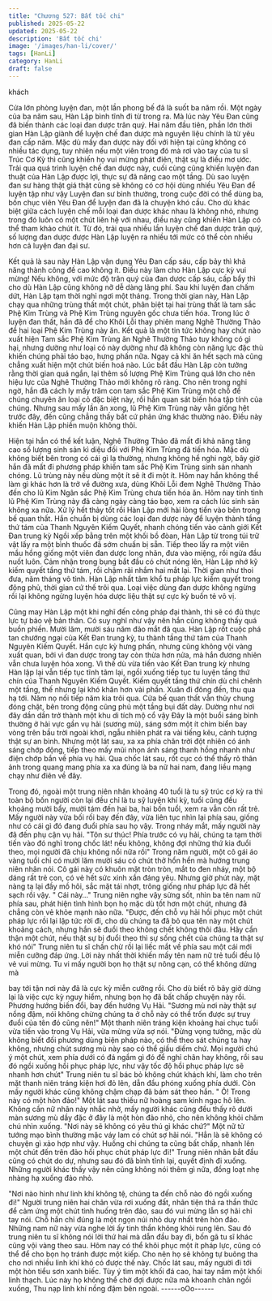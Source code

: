 ```yaml
---
title: "Chương 527: Bất tốc chi"
published: 2025-05-22
updated: 2025-05-22
description: 'Bất tốc chi'
image: '/images/han-li/cover/'
tags: [HanLi]
category: HanLi
draft: false
---
```


khách

Cửa lớn phòng luyện đan, một lần phong bế đã là suốt ba năm
rồi.
Một ngày của ba năm sau, Hàn Lập bình tĩnh đi từ trong ra. Mà
lúc này Yêu Đan cũng đã biến thành các loại đan dược trân quý.
Hai năm đầu tiên, phần lớn thời gian Hàn Lập giành để luyện chế
đan dược mà nguyên liệu chính là từ yêu đan cấp năm.
Mặc dù mấy đan dược này đối với hiện tại cũng không có nhiều
tác dụng, tuy nhiên nếu một viên trong đó mà rơi vào tay của tu sĩ
Trúc Cơ Kỳ thì cũng khiến họ vui mừng phát điên, thật sự là điều
mơ ước.
Trải qua quá trình luyện chế đan dược này, cuối cùng cũng khiến
luyện đan thuật của Hàn Lập được lợi, thực sự đã nâng cao một
tầng.
Dù sao luyện đan sư hàng thật giá thật cũng sẽ không có cơ hội
dùng nhiều Yêu Đan để luyện tập như vậy
Luyện đan sư bình thường, trong cuộc đời có thể dùng ba, bốn
chục viên Yêu Đan để luyện đan đã là chuyện khó cầu.
Cho dù khác biệt giữa cách luyện chế mỗi loại đan dược khác
nhau là không nhỏ, nhưng trong đó luôn có một chút liên hệ với
nhau, điều này cũng khiến Hàn Lập có thể tham khảo chút ít.
Từ đó, trải qua nhiều lần luyện chế đan dược trân quý, số lượng
đan dược được Hàn Lập luyện ra nhiều tới mức có thể còn nhiều
hơn cả luyện đan đại sư.

Kết quả là sau này Hàn Lập vận dụng Yêu Đan cấp sáu, cấp bảy
thì khả năng thành công đề cao không ít.
Điều này làm cho Hàn Lập cực kỳ vui mừng!
Nếu không, với mức độ trân quý của đan dược cấp sáu, cấp bẩy
thì cho dù Hàn Lập cũng không nỡ dễ dàng lãng phí.
Sau khi luyện đan chấm dứt, Hàn Lập tạm thời nghỉ ngơi một
tháng.
Trong thời gian này, Hàn Lập chạy qua những trùng thất một chút,
phân biệt tại hai trùng thất là tam sắc Phệ Kim Trùng và Phệ Kim
Trùng nguyên gốc chưa tiến hóa.
Trong lúc ở luyện đan thất, hắn đã để cho Khôi Lỗi thay phiên
mang Nghê Thường Thảo để hai loại Phệ Kim Trùng này ăn.
Kết quả là một tin tức không hay chút nào xuất hiện
Tam sắc Phệ Kim Trùng ăn Nghê Thường Thảo tuy không có gì
hại, nhưng dường như loại cỏ này dường như đã không còn năng
lực đặc thù khiến chúng phải táo bạo, hưng phấn nữa. Ngay cả
khi ăn hết sạch mà cũng chẳng xuất hiện một chút biến hoá nào.
Lúc bắt đầu Hàn Lập còn tưởng rằng thời gian quá ngắn, lại thêm
số lượng Phệ Kim Trùng quá lớn cho nên hiệu lực của Nghê
Thường Thảo mới không rõ ràng.
Cho nên trong nghi ngờ, hắn đã cách ly mấy trăm con tam sắc
Phệ Kim Trùng một chỗ để chúng chuyên ăn loại cỏ đặc biệt này,
rồi hắn quan sát biến hóa tập tính của chúng.
Nhưng sau mấy lần ăn xong, lũ Phệ Kim Trùng này vẫn giống hệt
trước đây, đến cũng chẳng thấy bất cứ phản ứng khác thường
nào.
Điều này khiến Hàn Lập phiền muộn không thôi.

Hiện tại hắn có thể kết luận, Nghê Thường Thảo đã mất đi khả
năng tăng cao số lượng sinh sản kì diệu đối với Phệ Kim Trùng
đã tiến hóa.
Mặc dù không biết bên trong có cái gì lạ thường, nhưng không hề
nghi ngờ, bây giờ hắn đã mất đi phương pháp khiến tam sắc Phệ
Kim Trùng sinh sản nhanh chóng.
Lũ trùng này nếu dùng một ít sẽ ít đi một ít.
Hôm nay hắn không thể làm gì khác hơn là trở về đường xưa,
dùng Khôi Lỗi đem Nghê Thường Thảo đến cho lũ Kim Ngân sắc
Phệ Kim Trùng chưa tiến hóa ăn.
Hôm nay tính tình lũ Phệ Kim Trùng này đã càng ngày càng táo
bạo, xem ra cách lúc sinh sản không xa nữa.
Xử lý hết thảy tốt rồi Hàn Lập mới hài lòng tiến vào bên trong bế
quan thất.
Hắn chuẩn bị dùng các loại đan dược này để luyện thành tầng
thứ tám của Thanh Nguyên Kiếm Quyết, nhanh chóng tiến vào
cảnh giới Kết Đan trung kỳ
Ngồi xếp bằng trên một khối bồ đòan, Hàn Lập từ trong túi trữ vật
lấy ra một bình thuốc đã sớm chuấn bị sẵn.
Tiếp theo lấy ra một viên mầu hồng giống một viên đan dược long
nhãn, đưa vào miệng, rồi ngửa đầu nuốt luôn.
Cảm nhận trong bụng bắt đầu có chút nóng lên, Hàn Lập nhớ kỹ
kiếm quyết tầng thứ tám, rồi chậm rãi nhắm hai mắt lại.
Thời gian như thoi đưa, năm tháng vô tình.
Hàn Lập nhất tâm khổ tu pháp lực kiếm quyết trong động phủ,
thời gian cứ thế trôi qua.
Loại việc dùng đan dược không ngừng rồi lại không ngừng luyện
hóa dược liệu thật sự cực kỳ buồn tẻ vô vị.

Cũng may Hàn Lập một khi nghĩ đến công pháp đại thành, thì sẽ
có đủ thực lực tự bảo vệ bản thân. Có suy nghĩ như vậy nên hắn
cũng không thấy quá buồn phiền.
Mười lăm, mười sáu năm đảo mắt đã qua.
Hàn Lập rốt cuộc phá tan chướng ngại của Kết Đan trung kỳ, tu
thành tầng thứ tám của Thanh Nguyên Kiếm Quyết.
Hắn cực kỳ hưng phấn, nhưng cũng không vội vàng xuất quan,
bởi vì đan dược trong tay còn thừa hơn nửa, mà hắn đương
nhiên vẫn chưa luyện hóa xong.
Vì thế dù vừa tiến vào Kết Đan trung kỳ nhưng Hàn lập lại vẫn
tiếp tục tĩnh tâm lại, ngồi xuống tiếp tục tu luyện tầng thứ chín của
Thanh Nguyên Kiếm Quyết.
Kiếm quyết tầng thứ chín dù chỉ chênh một tầng, thế nhưng lại
khó khăn hơn vài phần.
Xuân đi đông đến, thu qua hạ tới. Năm nọ nối tiếp năm kia trôi
qua.
Cửa bế quan thất vẫn thủy chung đóng chặt, bên trong động cũng
phủ một tầng bụi đất dày.
Dường như nơi đây dần dần trở thành một khu di tích mộ cổ vậy
Đây là một buổi sáng bình thường ở hải vực gần vụ hải (sương
mù), sáng sớm một ít chim biển bay vòng trên bầu trời ngoài khơi,
ngẫu nhiên phát ra vài tiếng kêu, cảnh tượng thật sự an bình.
Nhưng một lát sau, xa xa phía chân trời đột nhiên có ánh sáng
chớp động, tiếp theo mấy mũi nhọn ánh sáng thanh hồng nhanh
như điện chớp bắn về phía vụ hải.
Qua chốc lát sau, rốt cục có thể thấy rõ thân ảnh trong quang
mang phía xa xa đúng là ba nữ hai nam, đang liều mạng chạy
như điên về đây.

Trong đó, ngoài một trung niên nhân khoảng 40 tuổi là tu sỹ trúc
cơ kỳ ra thì toàn bộ bốn người còn lại đều chỉ là tu sỹ luyện khí
kỳ, tuổi cũng đều khoảng mười bẩy, mười tám đến hai ba, hai bốn
tuổi, xem ra vẫn còn rất trẻ.
Mấy người này vừa bối rối bay đến đây, vừa liên tục nhìn lại phía
sau, giống như có cái gì đó đang đuổi phía sau họ vậy.
Trong nháy mắt, mấy người này đã đến phụ cận vụ hải.
"Tôn sư thúc! Phía trước có vụ hải, chúng ta tạm thời tiến vào đó
nghỉ trong chốc lát! nếu không, không đợi những thứ kia đuổi
theo, mọi người đã chịu không nổi nữa rồi" Trong năm người, một
cô gái áo vàng tuổi chỉ có mười lăm mười sáu có chút thở hổn
hển mà hướng trung niên nhân nói.
Cô gái này có khuôn mặt tròn tròn, mắt to đen nháy, một bộ dáng
rất trẻ con, có vẻ hết sức xinh xắn đáng yêu.
Nhưng giờ phút này, mặt nàng ta lại đầy mồ hôi, sắc mặt tái nhợt,
trông giống như pháp lực đã hết sạch rồi vậy.
" Cái này…"
Trung niên nghe vậy sửng sốt, nhìn ba tên nam nữ phía sau, phát
hiện tình hình bọn họ mặc dù tốt hơn một chút, nhưng đã chẳng
còn vẻ khỏe mạnh nào nữa.
"Được, đến chỗ vụ hải hồi phục một chút pháp lực rồi lại lập tức
rời đi, cho dù chúng ta đã bỏ qua tên này một chút khoảng cách,
nhưng hắn sẽ đuổi theo không chết không thôi đâu. Hãy cẩn thận
một chút, nếu thật sự bị đuổi theo thì sự sống chết của chúng ta
thật sự khó nói" Trung niên tu sĩ chần chừ rồi lại liếc mắt về phía
sau một cái mới miễn cưỡng đáp ứng.
Lời này nhất thời khiến mấy tên nam nữ trẻ tuổi đều lộ vẻ vui
mừng.
Tu vi mấy người bọn họ thật sự nông cạn, có thể không dừng mà

bay tới tận nơi này đã là cực kỳ miễn cưỡng rồi. Cho dù biết rõ
bây giờ dừng lại là việc cực kỳ nguy hiểm, nhưng bọn họ đã bất
chấp chuyện này rồi.
Phương hướng biến đổi, bay đến hướng Vụ Hải.
"Sương mù nơi này thật sự nồng đậm, nói không chừng chúng ta
ở chỗ này có thể trốn được sự truy đuổi của tên đó cũng nên!"
Một thanh niên tráng kiện khoảng hai chục tuổi vừa tiến vào trong
Vụ Hải, vừa mừng vừa sợ nói.
"Đừng vọng tưởng, mặc dù không biết đối phương dùng biện
pháp nào, có thể theo sát chúng ta hay không, nhưng chút sương
mù này sao có thể giấu diếm chứ. Mọi người chú ý một chút, xem
phía dưới có đá ngầm gì đó để nghỉ chân hay không, rồi sau đó
ngồi xuống hồi phục pháp lực, như vậy tốc độ hồi phục pháp lực
sẽ nhanh hơn chút" Trung niên tu sĩ bác bỏ không chút khách khí,
làm cho trên mặt thanh niên tráng kiện hơi đỏ lên, dẫn đầu phóng
xuống phía dưới.
Còn mấy người khác cũng không chậm chạp đã bám sát theo
hắn.
" Ô! Trong này có một hòn đảo!" Một lát sau thiếu nữ hoàng sam
kinh ngạc hô lên.
Không cần nữ nhân này nhắc nhở, mấy người khác cũng đều
thấy rõ dưới màn sương mù dầy đặc ở đây là một hòn đảo nhỏ,
cho nên không khỏi chăm chú nhìn xuống.
"Nơi này sẽ không có yêu thú gì khác chứ?" Một nữ tử tướng mạo
bình thường mặc váy lam có chút sợ hãi nói.
"Hẳn là sẽ không có chuyện gì xảo hợp như vậy. Huống chi chúng
ta cũng bất chấp, nhanh lên một chút đến trên đảo hồi phục chút
pháp lực đi!" Trung niên nhân bắt đầu cũng có chút do dự, nhưng
sau đó đã bình tĩnh lại, quyết định đi xuống.
Những người khác thấy vậy nên cũng không nói thêm gì nữa,
đồng loạt nhẹ nhàng hạ xuống đảo nhỏ.

"Nơi nào hình như linh khí không tệ, chúng ta đến chỗ nào đó
ngồi xuống đi!" Người trung niên hai chân vừa rơi xuống đất,
nhân tiện thả ra thần thức để cảm ứng một chút tình huống trên
đảo, sau đó vui mừng lẫn sợ hãi chỉ tay nói.
Chỗ hắn chỉ đúng là một ngọn núi nhỏ duy nhất trên hòn đảo.
Những nam nữ này vừa nghe lời ấy tinh thần không khỏi rung lên.
Sau đó trung niên tu sĩ không nói lời thứ hai mà dẫn đầu bay đi,
bốn gã tu sĩ khác cũng vội vàng theo sau.
Hôm nay có thể khôi phục một ít pháp lực, cũng có thể để cho
bọn họ tránh được một kiếp. Cho nên họ sẽ không tự buông tha
cho nơi nhiều linh khí khó có được thế này.
Chốc lát sau, mấy người đi tới một hòn tiểu sơn xanh biếc.
Tùy ý tìm một khối đá cao, hai tay nắm một khối linh thạch. Lúc
này họ không thể chờ đợi được nữa mà khoanh chân ngồi xuống,
Thu nạp linh khí nồng đậm bên ngoài.
------oOo------
